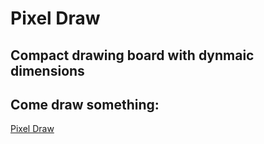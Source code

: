 # Pixel Draw

## Compact drawing board with dynmaic dimensions
## Come draw something: 
<a href='https://yanny24211.github.io/pixel-draw/' target="_blank">Pixel Draw</a>

